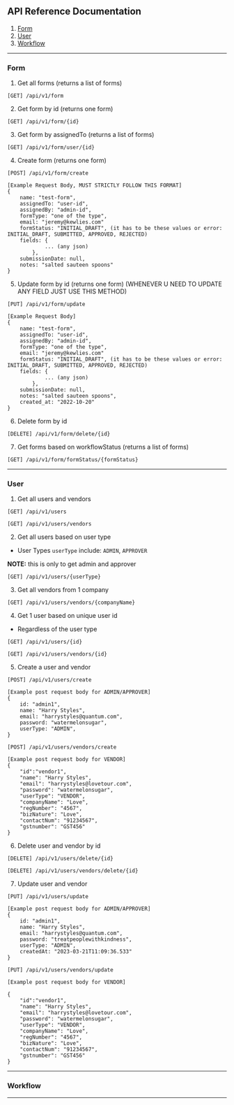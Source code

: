 ## API Reference Documentation
1. [Form](#Form)
2. [User](#User)
3. [Workflow](#Workflow)

---

### Form

1. Get all forms (returns a list of forms)

``[GET] /api/v1/form``

2. Get form by id (returns one form)

``[GET] /api/v1/form/{id}``

3. Get form by assignedTo (returns a list of forms)

``[GET] /api/v1/form/user/{id}``

4. Create form (returns one form)

``[POST] /api/v1/form/create``
```
[Example Request Body, MUST STRICTLY FOLLOW THIS FORMAT]
{ 
    name: "test-form",
    assignedTo: "user-id",
    assignedBy: "admin-id",
    formType: "one of the type",
    email: "jeremy@kewlies.com"
    formStatus: "INITIAL_DRAFT", (it has to be these values or error: INITIAL_DRAFT, SUBMITTED, APPROVED, REJECTED)
    fields: {
            ... (any json)
        },
    submissionDate: null,
    notes: "salted sauteen spoons"
}
```

5. Update form by id (returns one form) (WHENEVER U NEED TO UPDATE ANY FIELD JUST USE THIS METHOD)

``[PUT] /api/v1/form/update``
```
[Example Request Body]
{ 
    name: "test-form",
    assignedTo: "user-id",
    assignedBy: "admin-id",
    formType: "one of the type",
    email: "jeremy@kewlies.com"
    formStatus: "INITIAL_DRAFT", (it has to be these values or error: INITIAL_DRAFT, SUBMITTED, APPROVED, REJECTED)
    fields: {
            ... (any json)
        },
    submissionDate: null,
    notes: "salted sauteen spoons",
    created_at: "2022-10-20"    
}
```

6. Delete form by id

``[DELETE] /api/v1/form/delete/{id}``

7. Get forms based on workflowStatus (returns a list of forms)

``[GET] /api/v1/form/formStatus/{formStatus}``

---

### User 

1. Get all users and vendors

``[GET] /api/v1/users``

``[GET] /api/v1/users/vendors``

2. Get all users based on user type
- User Types `userType` include: `ADMIN`, `APPROVER`

**NOTE:** this is only to get admin and approver

``[GET] /api/v1/users/{userType}``

3. Get all vendors from 1 company

``[GET] /api/v1/users/vendors/{companyName}``

4. Get 1 user based on unique user id
- Regardless of the user type  

``[GET] /api/v1/users/{id}``

``[GET] /api/v1/users/vendors/{id}``

5. Create a user and vendor

``[POST] /api/v1/users/create``

```
[Example post request body for ADMIN/APPROVER]
{
    id: "admin1",
    name: "Harry Styles",
    email: "harrystyles@quantum.com",
    password: "watermelonsugar",
    userType: "ADMIN",
}
```
``[POST] /api/v1/users/vendors/create``

```
[Example post request body for VENDOR]
{
    "id":"vendor1",
    "name": "Harry Styles",
    "email": "harrystyles@lovetour.com",
    "password": "watermelonsugar",
    "userType": "VENDOR",
    "companyName": "Love",
    "regNumber": "4567",
    "bizNature": "Love",
    "contactNum": "91234567",
    "gstnumber": "GST456"
}
```
6. Delete user and vendor by id

``[DELETE] /api/v1/users/delete/{id}``

``[DELETE] /api/v1/users/vendors/delete/{id}``

7. Update user and vendor

``[PUT] /api/v1/users/update``

```
[Example post request body for ADMIN/APPROVER]
{
    id: "admin1",
    name: "Harry Styles",
    email: "harrystyles@quantum.com",
    password: "treatpeoplewithkindness",
    userType: "ADMIN",
    createdAt: "2023-03-21T11:09:36.533"
}
```

``[PUT] /api/v1/users/vendors/update``

```
[Example post request body for VENDOR]

{
    "id":"vendor1",
    "name": "Harry Styles",
    "email": "harrystyles@lovetour.com",
    "password": "watermelonsugar",
    "userType": "VENDOR",
    "companyName": "Love",
    "regNumber": "4567",
    "bizNature": "Love",
    "contactNum": "91234567",
    "gstnumber": "GST456"
}

```


---

### Workflow

---